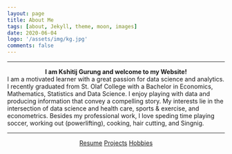 ```yaml
---
layout: page
title: About Me
tags: [about, Jekyll, theme, moon, images]
date: 2020-06-04
logo: '/assets/img/kg.jpg'
comments: false
---
```

<hr/>
<strong> <center> I am Kshitij Gurung and welcome to my Website!</center></strong> 
I am a motivated learner with a great passion for data science and analytics. I recently graduated from St. Olaf College with a Bachelor in Economics, Mathematics, Statistics and Data Science. I enjoy playing with data and producing information that convey a compelling story. My interests lie in the intersection of data science and health care, sports & exercise, and econometrics. Besides my professional work, I love speding time playing soccer, working out (powerlifting), cooking, hair cutting, and Singnig. 

<hr/>
<center>
    <div class="btn-group">
        <a href="https://drive.google.com/file/d/1_2bpcGPtlQsLyf7RQZnPXc8fIlZ8Ii0_/view?usp=sharing" class="btn btn-info">Resume</a>
        <a href="https://gurungkshitij.github.io//posts/" class="btn btn-success">Projects</a>
        <a href="https://gurungkshitij.github.io/projects/" class="btn btn-primary"> Hobbies</a>    
    </div>
</center>
